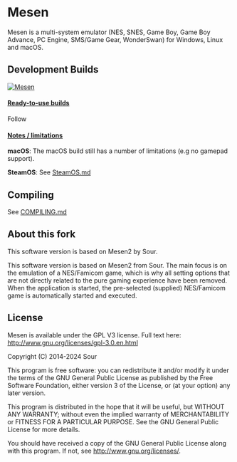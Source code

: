 # Mesen

Mesen is a multi-system emulator (NES, SNES, Game Boy, Game Boy Advance, PC Engine, SMS/Game Gear, WonderSwan) for Windows, Linux and macOS.  

## Development Builds

[![Mesen](https://github.com/SourMesen/Mesen2/actions/workflows/build.yml/badge.svg)](https://github.com/SourMesen/Mesen2/actions/workflows/build.yml)

#### <ins>Ready-to-use builds</ins> ####

Follow

#### <ins>Notes / limitations</ins> ####

**macOS**: The macOS build still has a number of limitations (e.g no gamepad support).

**SteamOS**: See [SteamOS.md](SteamOS.md)

## Compiling

See [COMPILING.md](COMPILING.md)

## About this fork

This software version is based on Mesen2 by Sour.

This software version is based on Mesen2 from Sour. The main focus is on the emulation of a NES/Famicom game, which is why all setting options that are not directly related to the pure gaming experience have been removed. When the application is started, the pre-selected (supplied) NES/Famicom game is automatically started and executed.

## License

Mesen is available under the GPL V3 license.  Full text here: <http://www.gnu.org/licenses/gpl-3.0.en.html>

Copyright (C) 2014-2024 Sour

This program is free software: you can redistribute it and/or modify
it under the terms of the GNU General Public License as published by
the Free Software Foundation, either version 3 of the License, or
(at your option) any later version.

This program is distributed in the hope that it will be useful,
but WITHOUT ANY WARRANTY; without even the implied warranty of
MERCHANTABILITY or FITNESS FOR A PARTICULAR PURPOSE.  See the
GNU General Public License for more details.

You should have received a copy of the GNU General Public License
along with this program.  If not, see <http://www.gnu.org/licenses/>.

